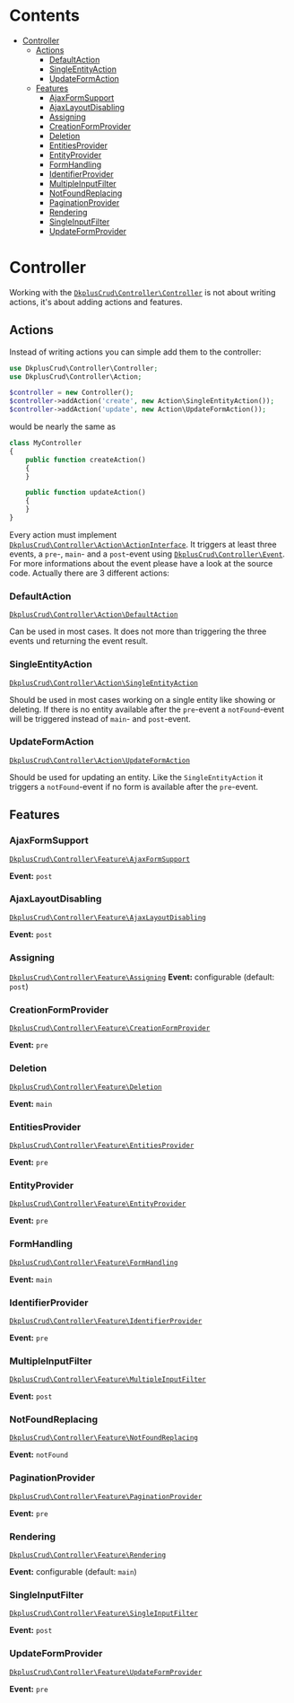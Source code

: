 # Contents

- [Controller](#controller)
    - [Actions](#actions)
        - [DefaultAction](#defaultaction)
        - [SingleEntityAction](#singleentityaction)
        - [UpdateFormAction](#updateformaction)
    - [Features](#features)
        - [AjaxFormSupport](#ajaxformsupport)
        - [AjaxLayoutDisabling](#ajaxlayoutdisabling)
        - [Assigning](#assigning)
        - [CreationFormProvider](#creationformprovider)
        - [Deletion](#deletion)
        - [EntitiesProvider](#entitiesprovider)
        - [EntityProvider](#entityprovider)
        - [FormHandling](#formhandling)
        - [IdentifierProvider](#identifierprovider)
        - [MultipleInputFilter](#multipleinputfilter)
        - [NotFoundReplacing](#notfoundreplacing)
        - [PaginationProvider](#paginationprovider)
        - [Rendering](#rendering)
        - [SingleInputFilter](#singleinputfilter)
        - [UpdateFormProvider](#updateformprovider)

# Controller

Working with the [`DkplusCrud\Controller\Controller`](https://github.com/UFOMelkor/DkplusCrud/blob/master/src/DkplusCrud/Controller/Controller.php) is not about writing actions, it's about adding actions and features.

## Actions

Instead of writing actions you can simple add them to the controller:

```php
use DkplusCrud\Controller\Controller;
use DkplusCrud\Controller\Action;

$controller = new Controller();
$controller->addAction('create', new Action\SingleEntityAction());
$controller->addAction('update', new Action\UpdateFormAction());
```
would be nearly the same as

```php
class MyController
{
    public function createAction()
    {
    }

    public function updateAction()
    {
    }
}
```

Every action must implement [`DkplusCrud\Controller\Action\ActionInterface`](https://github.com/UFOMelkor/DkplusCrud/blob/master/src/DkplusCrud/Controller/Action/ActionInterface.php). It triggers at least three events, a `pre`-, `main`- and a `post`-event using [`DkplusCrud\Controller\Event`](https://github.com/UFOMelkor/DkplusCrud/blob/master/src/DkplusCrud/Controller/Event.php). For more informations about the event please have a look at the source code.
Actually there are 3 different actions:

### DefaultAction

[`DkplusCrud\Controller\Action\DefaultAction`](https://github.com/UFOMelkor/DkplusCrud/blob/master/src/DkplusCrud/Controller/Action/DefaultAction.php)

Can be used in most cases. It does not more than triggering the three events und returning the event result.

### SingleEntityAction

[`DkplusCrud\Controller\Action\SingleEntityAction`](https://github.com/UFOMelkor/DkplusCrud/blob/master/src/DkplusCrud/Controller/Action/SingleEntityAction.php)

Should be used in most cases working on a single entity like showing or deleting. If there is no entity available after the `pre`-event a `notFound`-event will be triggered instead of `main`- and `post`-event.

### UpdateFormAction

[`DkplusCrud\Controller\Action\UpdateFormAction`](https://github.com/UFOMelkor/DkplusCrud/blob/master/src/DkplusCrud/Controller/Action/UpdateFormAction.php)

Should be used for updating an entity. Like the `SingleEntityAction` it triggers a `notFound`-event if no form is available after the `pre`-event.

## Features

### AjaxFormSupport

[`DkplusCrud\Controller\Feature\AjaxFormSupport`](https://github.com/UFOMelkor/DkplusCrud/blob/master/src/DkplusCrud/Controller/Feature/AjaxFormSupport.php)

**Event:** `post`

### AjaxLayoutDisabling

[`DkplusCrud\Controller\Feature\AjaxLayoutDisabling`](https://github.com/UFOMelkor/DkplusCrud/blob/master/src/DkplusCrud/Controller/Feature/AjaxLayoutDisabling.php)

**Event:** `post`

### Assigning

[`DkplusCrud\Controller\Feature\Assigning`](https://github.com/UFOMelkor/DkplusCrud/blob/master/src/DkplusCrud/Controller/Feature/Assigning.php)
**Event:** configurable (default: `post`)


### CreationFormProvider

[`DkplusCrud\Controller\Feature\CreationFormProvider`](https://github.com/UFOMelkor/DkplusCrud/blob/master/src/DkplusCrud/Controller/Feature/CreationFormProvider.php)

**Event:** `pre`

### Deletion

[`DkplusCrud\Controller\Feature\Deletion`](https://github.com/UFOMelkor/DkplusCrud/blob/master/src/DkplusCrud/Controller/Feature/Deletion.php)

**Event:** `main`

### EntitiesProvider

[`DkplusCrud\Controller\Feature\EntitiesProvider`](https://github.com/UFOMelkor/DkplusCrud/blob/master/src/DkplusCrud/Controller/Feature/EntitiesProvider.php)

**Event:** `pre`

### EntityProvider

[`DkplusCrud\Controller\Feature\EntityProvider`](https://github.com/UFOMelkor/DkplusCrud/blob/master/src/DkplusCrud/Controller/Feature/EntityProvider.php)

**Event:** `pre`

### FormHandling

[`DkplusCrud\Controller\Feature\FormHandling`](https://github.com/UFOMelkor/DkplusCrud/blob/master/src/DkplusCrud/Controller/Feature/FormHandling.php)

**Event:** `main`

### IdentifierProvider

[`DkplusCrud\Controller\Feature\IdentifierProvider`](https://github.com/UFOMelkor/DkplusCrud/blob/master/src/DkplusCrud/Controller/Feature/IdentifierProvider.php)

**Event:** `pre`

### MultipleInputFilter

[`DkplusCrud\Controller\Feature\MultipleInputFilter`](https://github.com/UFOMelkor/DkplusCrud/blob/master/src/DkplusCrud/Controller/Feature/MultipleInputFilter.php)

**Event:** `post`

### NotFoundReplacing

[`DkplusCrud\Controller\Feature\NotFoundReplacing`](https://github.com/UFOMelkor/DkplusCrud/blob/master/src/DkplusCrud/Controller/Feature/NotFoundReplacing.php)

**Event:** `notFound`

### PaginationProvider

[`DkplusCrud\Controller\Feature\PaginationProvider`](https://github.com/UFOMelkor/DkplusCrud/blob/master/src/DkplusCrud/Controller/Feature/PaginationProvider.php)

**Event:** `pre`

### Rendering

[`DkplusCrud\Controller\Feature\Rendering`](https://github.com/UFOMelkor/DkplusCrud/blob/master/src/DkplusCrud/Controller/Feature/Rendering.php)

**Event:** configurable (default: `main`)

### SingleInputFilter

[`DkplusCrud\Controller\Feature\SingleInputFilter`](https://github.com/UFOMelkor/DkplusCrud/blob/master/src/DkplusCrud/Controller/Feature/SingleInputFilter.php)

**Event:** `post`

### UpdateFormProvider

[`DkplusCrud\Controller\Feature\UpdateFormProvider`](https://github.com/UFOMelkor/DkplusCrud/blob/master/src/DkplusCrud/Controller/Feature/UpdateFormProvider.php)

**Event:** `pre`